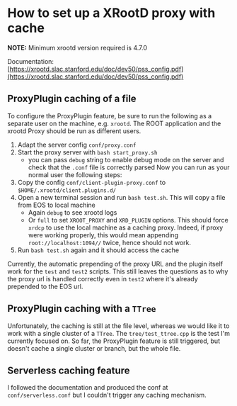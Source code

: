 # How to set up a XRootD proxy with cache

**NOTE:** Minimum xrootd version required is 4.7.0

Documentation: [https://xrootd.slac.stanford.edu/doc/dev50/pss_config.pdf](https://xrootd.slac.stanford.edu/doc/dev50/pss_config.pdf)

## ProxyPlugin caching of a file

To configure the ProxyPlugin feature, be sure to run the following as a separate user on the machine, e.g. `xrootd`. The ROOT application and the xrootd Proxy should be run as different users.
1. Adapt the server config `conf/proxy.conf`
2. Start the proxy server with `bash start_proxy.sh`
    * you can pass `debug` string to enable debug mode on the server and check that the `.conf` file is correctly parsed
Now you can run as your normal user the following steps:
1. Copy the config `conf/client-plugin-proxy.conf` to `$HOME/.xrootd/client.plugins.d/`
2. Open a new terminal session and run `bash test.sh`. This will copy a file from EOS to local machine
    * Again `debug` to see xrootd logs
    * Or `full` to set `XROOT_PROXY` and `XRD_PLUGIN` options. This should force `xrdcp`  to use the local machine as a caching proxy. Indeed, if proxy were working properly, this would mean appending `root://localhost:1094//` twice, hence should not work.
3. Run `bash test.sh` again and it should access the cache

Currently, the automatic prepending of the proxy URL and the plugin itself work for the `test` and `test2` scripts. This still leaves the questions as to why the proxy url is handled correctly even in `test2` where it's already prepended to the EOS url.


## ProxyPlugin caching with a `TTree`
Unfortunately, the caching is still at the file level, whereas we would like it to work with a single cluster of a `TTree`. The `tree/test_ttree.cpp` is the test I'm currently focused on. So far, the ProxyPlugin feature is still triggered, but doesn't cache a single cluster or branch, but the whole file.

## Serverless caching feature
I followed the documentation and produced the conf at `conf/serverless.conf` but I couldn't trigger any caching mechanism.